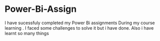 # Power-Bi-Assign

I have sucessfuly completed my Power Bi assignments During my course learning . I faced some challenges to solve it but i have done. Also i have learnt so many things 
